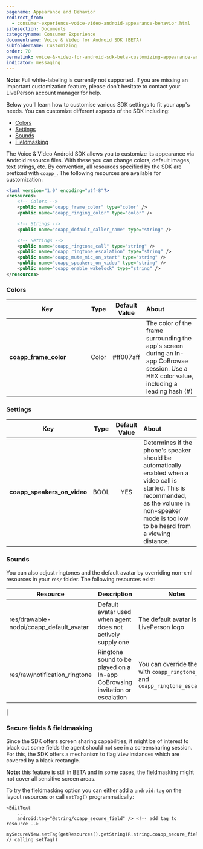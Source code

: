 ```yaml
---
pagename: Appearance and Behavior
redirect_from:
  - consumer-experience-voice-video-android-appearance-behavior.html
sitesection: Documents
categoryname: Consumer Experience
documentname: Voice & Video for Android SDK (BETA)
subfoldername: Customizing
order: 70
permalink: voice-&-video-for-android-sdk-beta-customizing-appearance-and-behavior.html
indicator: messaging
---
```


**Note**: Full white-labeling is currently not supported. If you are missing an important customization feature, please don't hesitate to contact your LivePerson account manager for help.

Below you'll learn how to customise various SDK settings to fit your app's needs. You can customize different aspects of the SDK including:

   * [Colors](consumer-experience-voice-video-android-appearance-behavior.html#colors)
   * [Settings](consumer-experience-voice-video-android-appearance-behavior.html#settings)
   * [Sounds](consumer-experience-voice-video-android-appearance-behavior.html#sounds)
   * [Fieldmasking](consumer-experience-voice-video-android-appearance-behavior.html#secure-fields-fieldmasking)


The Voice & Video Android SDK allows you to customize its appearance via Android resource files. With these you can change colors, default images, text strings, etc. By convention, all resources specified by the SDK are prefixed with `coapp_`. The following resources are available for customization:

```xml
<?xml version="1.0" encoding="utf-8"?>
<resources>
    <!-- Colors -->
    <public name="coapp_frame_color" type="color" />
    <public name="coapp_ringing_color" type="color" />

    <!-- Strings -->
    <public name="coapp_default_caller_name" type="string" />

    <!-- Settings -->
    <public name="coapp_ringtone_call" type="string" />
    <public name="coapp_ringtone_escalation" type="string" />
    <public name="coapp_mute_mic_on_start" type="string" />
    <public name="coapp_speakers_on_video" type="string" />
    <public name="coapp_enable_wakelock" type="string" />
</resources>
```

### Colors
<style>
td:first-child {
  width: 200px!important;
}
</style>

| Key        | Type | Default Value | About  |
| ------------- |:-------------:|:-------------:|:-----|
| **coapp_frame_color** | Color | #ff007aff | The color of the frame surrounding the app's screen during an In-app CoBrowse session. Use a HEX color value, including a leading hash (#) |

### Settings

| Key        | Type | Default Value | About  |
| ------------- |:-------------:|:-------------:|:-----|
| **coapp_speakers_on_video** | BOOL | YES | Determines if the phone's speaker should be automatically enabled when a video call is started. This is recommended, as the volume in non-speaker mode is too low to be heard from a viewing distance. |

### Sounds

You can also adjust ringtones and the default avatar by overriding non-xml resources in your `res/` folder. The following resources exist:

| Resource                          | Description                                                     | Notes                                                                             |
|-----------------------------------|-----------------------------------------------------------------|-----------------------------------------------------------------------------------|
| res/drawable-nodpi/coapp_default_avatar | Default avatar used when agent does not actively supply one     | The default avatar is the LivePerson logo                                         |
| res/raw/notification_ringtone     | Ringtone sound to be played on a In-app CoBrowsing invitation or escalation | You can override these with `coapp_ringtone_call` and `coapp_ringtone_escalation` |
|

### Secure fields & fieldmasking

Since the SDK offers screen sharing capabilities, it might be of interest to black out some fields the agent should not see in a screensharing session. For this, the SDK offers a mechanism to flag `View` instances which are covered by a black rectangle.

**Note:** this feature is still in BETA and in some cases, the fieldmasking might not cover all sensitive screen areas.

To try the fieldmasking option you can either add a `android:tag` on the layout resources or call `setTag()` programmatically:

```
<EditText
    ...
    android:tag="@string/coapp_secure_field" /> <!-- add tag to resource -->
```

```
mySecureView.setTag(getResources().getString(R.string.coapp_secure_field)); // calling setTag()
```
